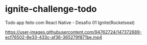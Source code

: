 # ignite-challenge-todo
Todo app feito com React Native - Desafio 01 Ignite(Rocketseat)




https://user-images.githubusercontent.com/94762724/147372689-ecf76502-8e33-433c-af36-365279f871be.mp4

